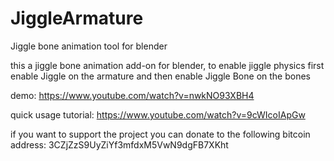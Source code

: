 # JiggleArmature
Jiggle bone animation tool for blender

this a jiggle bone animation add-on for blender,
to enable jiggle physics first enable Jiggle on the 
armature and then enable Jiggle Bone on the bones

demo:
https://www.youtube.com/watch?v=nwkNO93XBH4

quick usage tutorial:
https://www.youtube.com/watch?v=9cWIcoIApGw

if you want to support the project you can donate to
the following bitcoin address: 
3CZjZzS9UyZiYf3mfdxM5VwN9dgFB7XKht

